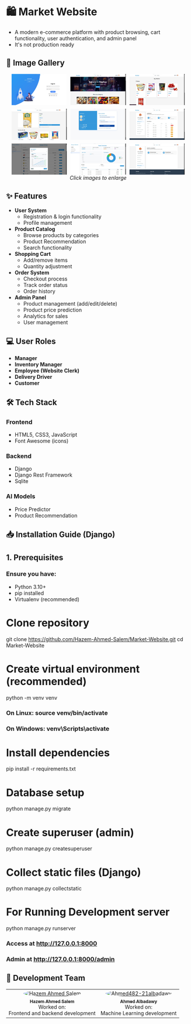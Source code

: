 # 🛍️ Market Website  
* A modern e-commerce platform with product browsing, cart functionality, user authentication, and  admin panel 
* It's not production ready

## 🌟 Image Gallery
<div align="center">
  <div style="display: flex; flex-wrap: wrap; justify-content: center; gap: 10px;">
    <img src="https://github.com/Hazem-Ahmed-Salem/Market-Website/blob/master/Preview/1.jpg" width="30%" alt="Home Page">
    <img src="https://github.com/Hazem-Ahmed-Salem/Market-Website/blob/master/Preview/2.jpg" width="30%" alt="Home Page">
    <img src="https://github.com/Hazem-Ahmed-Salem/Market-Website/blob/master/Preview/3.jpg" width="30%" alt="Home Page">
    <img src="https://github.com/Hazem-Ahmed-Salem/Market-Website/blob/master/Preview/4.jpg" width="30%" alt="Home Page">
    <img src="https://github.com/Hazem-Ahmed-Salem/Market-Website/blob/master/Preview/5.jpg" width="30%" alt="Home Page">
    <img src="https://github.com/Hazem-Ahmed-Salem/Market-Website/blob/master/Preview/6.jpg" width="30%" alt="Home Page">
    <img src="https://github.com/Hazem-Ahmed-Salem/Market-Website/blob/master/Preview/7.jpg" width="30%" alt="Home Page">
    <img src="https://github.com/Hazem-Ahmed-Salem/Market-Website/blob/master/Preview/8.jpg" width="30%" alt="Home Page">
    <img src="https://github.com/Hazem-Ahmed-Salem/Market-Website/blob/master/Preview/9.jpg" width="30%" alt="Home Page">
    
  </div>
  <em>Click images to enlarge</em>
</div>

## ✨ Features  
- **User System**  
  - Registration & login functionality  
  - Profile management  
- **Product Catalog**  
  - Browse products by categories  
  - Product Recommendation
  - Search functionality  
- **Shopping Cart**  
  - Add/remove items  
  - Quantity adjustment  
- **Order System**  
  - Checkout process  
  - Track order status
  - Order history  
- **Admin Panel**  
  - Product management (add/edit/delete)
  - Product price prediction
  - Analytics for sales  
  - User management  

## 💻 User Roles  
- **Manager**  
- **Inventory Manager**  
- **Employee (Website Clerk)**  
- **Delivery Driver**  
- **Customer**  

   
<!-- ## 🚀 Live Demo  
*(If deployed, add link here - e.g.: [View Live Demo](https://yourdeploymentlink.com))*   -->

## 🛠️ Tech Stack  
### Frontend  
- HTML5, CSS3, JavaScript    
- Font Awesome (icons)  

### Backend  
- Django 
- Django Rest Framework  
- Sqlite  

### AI Models
- Price Predictor
- Product Recommendation


## 📥 Installation Guide (Django)  
## 1. Prerequisites  
### Ensure you have:
- Python 3.10+
- pip installed
- Virtualenv (recommended)

# Clone repository
git clone https://github.com/Hazem-Ahmed-Salem/Market-Website.git
cd Market-Website

# Create virtual environment (recommended)
python -m venv venv
### On Linux: source venv/bin/activate  
### On Windows: venv\Scripts\activate

# Install dependencies
pip install -r requirements.txt  

# Database setup
python manage.py migrate

# Create superuser (admin)
python manage.py createsuperuser

# Collect static files (Django)
python manage.py collectstatic

# For Running Development server
python manage.py runserver
### Access at http://127.0.0.1:8000
### Admin at http://127.0.0.1:8000/admin


## 👥 Development Team

<table>
  <tr>
    <td align="center">
      <a href="https://github.com/Hazem-Ahmed-Salem">
        <img src="https://avatars.githubusercontent.com/Hazem-Ahmed-Salem" width="100px;" style="border-radius: 50%;" alt="Hazem Ahmed Salem"/>
        <br />
        <sub><b>Hazem Ahmed Salem</b></sub>
      </a>
      <br />
      <span>Worked on:</span>
      <br />
      <span>Frontend and backend development</span>
    </td>
    <td align="center">
      <a href="https://github.com/Ahmed482-21albadawy">
        <img src="https://avatars.githubusercontent.com/Ahmed482-21albadawy" width="100px;" style="border-radius: 50%;" alt="Ahmed482-21albadawy"/>
        <br />
        <sub><b>Ahmed Albadawy</b></sub>
      </a>
      <br />
      <span>Worked on:</span>
      <br />
      <span>Machine Learning development</span>
    </td>
  </tr>
</table>